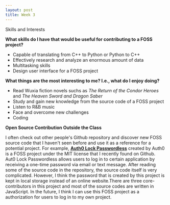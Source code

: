 ```yaml
---
layout: post
title: Week 3
---
```


Skills and Interests

__What skills do I have that would be useful for contributing to a FOSS project?__
- Capable of translating from C++ to Python or Python to C++
- Effectively research and analyze an enormous amount of data
- Multitasking skills
- Design user interface for a FOSS project


__What things are the most interesting to me? I.e., what do I enjoy doing?__
- Read Wuxia fiction novels suchs as _The Return of the Condor Heroes_ and _The Heaven Sword and Dragon Saber_
- Study and gain new knowledge from the source code of a FOSS project
- Listen to R&B music
- Face and overcome new challenges
- Coding


__Open Source Contribution Outside the Class__

  I often check out other people's Github repository and discover new FOSS source code that I haven't seen before and use it as a reference for a potential project. For example, [__Auth0 Lock Passwordless__](https://github.com/auth0/lock-passwordless) created by Auth0 is a FOSS project under the MIT license that I recently found on Github. Aut0 Lock Passwordless allows users to log in to certain application by receiving a one-time password via email or text message. After reading some of the source code in the repository, the source code itself is very complicated. However, I think the password that is created by this project is kept in local storage instead of an online website.There are three core-contributors in this project and most of the source codes are written in JavaScript. In the future, I think I can use this FOSS project as a authorization for users to log in to my own project.
  
  
  
